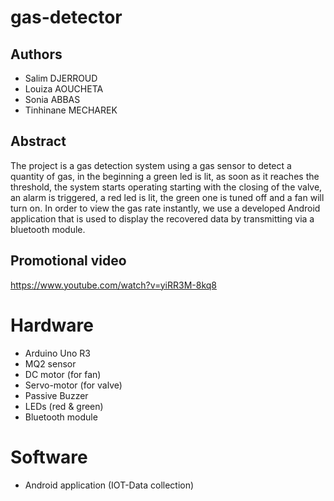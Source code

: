 # gas-detector

## Authors
* Salim DJERROUD
* Louiza AOUCHETA
* Sonia ABBAS
* Tinhinane MECHAREK
 
## Abstract
The project is a gas detection system using a gas sensor to detect a quantity of gas, in the beginning a green led is lit, as soon as it reaches the threshold, the system starts operating starting with the closing of the valve, an alarm is triggered, a red led is lit, the green one is tuned off and a fan will turn on. In order to view the gas rate instantly, we use a developed Android application that is used to display the recovered data by transmitting via a bluetooth module.

## Promotional video
https://www.youtube.com/watch?v=yiRR3M-8kq8

# Hardware
* Arduino Uno R3
* MQ2 sensor
* DC motor (for fan)
* Servo-motor (for valve)
* Passive Buzzer
* LEDs (red & green)
* Bluetooth module

# Software
* Android application (IOT-Data collection)
